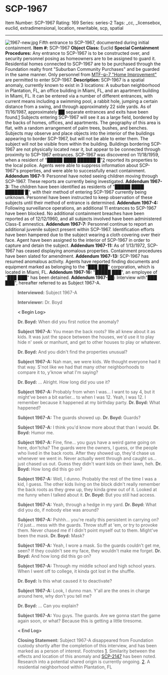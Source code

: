 # SCP-1967
Item Number: SCP-1967
Rating: 169
Series: series-2
Tags: _cc, _licensebox, euclid, extradimensional, location, rewritable, scp, spatial

---

![1967-new.jpg](https://scp-wiki.wdfiles.com/local--files/scp-1967/1967-new.jpg)
Fifth entrance to SCP-1967, documented during initial containment.
**Item #:** SCP-1967
**Object Class:** Euclid
**Special Containment Procedures:** Any entrance to SCP-1967 is to be constructed over, and security personnel posing as homeowners are to be assigned to guard it. Residential homes connected to SCP-1967 are to be purchased through the Foundation realty front "Suburban Community Purchases" and be guarded in the same manner. Only personnel from [MTF-ψ-7 "Home Improvement"](/mtf-psi-7-home-improvement-hub) are permitted to enter SCP-1967.
**Description:** SCP-1967 is a spatial anomaly, currently known to exist in 3 locations: A suburban neighborhood in Plantation, FL, an office building in Miami, FL, and an apartment building in Miami, FL. It can be entered via a number of different entrances, with current means including a swimming pool, a rabbit hole, jumping a certain distance from a swing, and through approximately 22 side yards. As of 11/16/1987, approximately ██ separate entrances and exits have been found.[1](javascript:;)
Subjects entering SCP-1967 will see it as a large field, bordered by the backs of homes, offices, and apartments. The geography of this area is flat, with a random arrangement of palm trees, bushes, and benches. Subjects may observe and place objects into the interior of the buildings appearing to border SCP-1967, but will not be able to enter them. The subject will not be visible from within the building. Buildings bordering SCP-1967 are not physically located near it, but appear to be connected through proximity to SCP-1967 entrances.
SCP-1967 was discovered on 11/18/1959, when a resident of "█████ ████ ██████'█"[2](javascript:;) reported its properties to the local police. Agents were able to suppress information about SCP-1967's properties, and were able to successfully enact containment.
**Addendum 1967-1:** Personnel have noted seeing children moving through SCP-1967. These reports are currently being investigated.
**Addendum 1967-3:** The children have been identified as residents of "█████ ████ ██████'█", with their method of entering SCP-1967 currently being unknown. Personnel have been instructed to keep observation of these subjects until their method of entrance is determined.
**Addendum 1967-4:** Following surveillance operations, an additional 11 entrances to SCP-1967 have been blocked. No additional containment breaches have been reported as of 12/12/1960, and all subjects involved have been administered Class-E amnestics.
**Addendum 1967-7:** Personnel continue to report an additional juvenile subject present within SCP-1967. Identification efforts have been hampered due to the subject wearing a cloth covering over their face. Agent have been assigned to the interior of SCP-1967 in order to capture and detain the subject.
**Addendum 1967-11:** As of 1/13/1972, SCP-1967 has ceased displaying anomalous properties. Containment procedures have been slated for amendment.
**Addendum 1967-13:** SCP-1967 has resumed anomalous activity. Agents have reported finding documents and equipment marked as belonging to the "███ ███" corporation, which is located in Miami, FL.
**Addendum 1967-16:** "█████ ███", an employee of "███ ███" has been detained.
**Addendum 1967-██:** Interview with"███ ███", hereafter referred to as Subject 1967-A.
> **Interviewed:** Subject 1967-A  
>    
>  **Interviewer:** Dr. Boyd  
>    
>  **< Begin Log>**  
>    
>  **Dr. Boyd:** When did you first notice the anomaly?  
>    
>  **Subject 1967-A:** You mean the back roots? We all knew about it as kids. It was just the space between the houses, we'd use it to play hide n' seek or manhunt, and get to other houses to play or whatever.  
>    
>  **Dr. Boyd:** And you didn't find the properties unusual?  
>    
>  **Subject 1967-A:** Nah man, we were kids. We thought everyone had it that way. S'not like we had that many other neighborhoods to compare it to, y'know what I'm saying?  
>    
>  **Dr. Boyd:** … Alright. How long did you use it?  
>    
>  **Subject 1967-A:** Probably from when I was… I want to say 4, but it might've been a bit earlier… to when I was 12. Yeah, I was 12. I remember because it happened at my birthday party.
> **Dr. Boyd:** What happened?  
>    
>  **Subject 1967-A:** The guards showed up.
> **Dr. Boyd:** Guards?  
>    
>  **Subject 1967-A:** I think you'd know more about that than I would.
> **Dr. Boyd:** Humor me.  
>    
>  **Subject 1967-A:** Fine, fine… you guys have a weird game going on here, don'tcha? The guards were the owners, I guess, or the people who lived in the back roots. After they showed up, they'd chase us whenever we went in. Never actually went through and caught us… just chased us out. Guess they didn't want kids on their lawn, heh.
> **Dr. Boyd:** How long did this go on?  
>    
>  **Subject 1967-A:** Well, I dunno. Probably the rest of the time I was a kid, I guess. The other kids living on the block didn't really remember the back roots as they grew up, they kinda grew out of it. Looked at me funny when I talked about it.
> **Dr. Boyd:** But you still had access.  
>    
>  **Subject 1967-A:** Yeah, through a hedge in my yard.
> **Dr. Boyd:** What did you do, if nobody else was around?  
>    
>  **Subject 1967-A:** Pshhh… you're really this persistent in carrying on? I'd just… mess with the guards. Throw stuff at 'em, or try to provoke them. Never chased me if I didn't point myself out to them. Might've been the mask.
> **Dr. Boyd:** Mask?  
>    
>  **Subject 1967-A:** Yeah, I wore a mask. So the guards couldn't get me, seen? If they couldn't see my face, they wouldn't make me forget.
> **Dr. Boyd:** And how long did this go on?  
>    
>  **Subject 1967-A:** Through my middle school and high school years. When I went off to college, it kinda got lost in the shuffle.  
>    
>  **Dr. Boyd:** Is this what caused it to deactivate?  
>    
>  **Subject 1967-A:** Look, I dunno man. Y'all are the ones in charge around here, why don't you tell me?  
>    
>  **Dr. Boyd:** … Can you explain?  
>    
>  **Subject 1967-A:** You guys. The guards. Are we gonna start the game again soon, or what? Because this is getting a little tiresome.  
>    
>  **< End Log>**  
>    
>  **Closing Statement:** Subject 1967-A disappeared from Foundation custody shortly after the completion of this interview, and has been marked as a person of interest.
Footnotes
[1](javascript:;). Similarity between the effects and location of this anomaly and [SCP-2147](/scp-2147) has been noted. Research into a potential shared origin is currently ongoing.
[2](javascript:;). A residential neighborhood within Plantation, FL